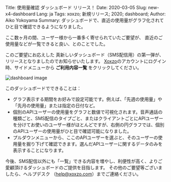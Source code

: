 Title: 使用量確認 ダッシュボード リリース！
Date: 2020-03-05
Slug: new-x4-dashboard
Lang: ja
Tags: xoxzo; 新規リリース; 2020; dashboard;
Author: Aiko Yokoyama
Summary: ダッシュボードで、直近の使用量がグラフ化されてひと目で確認できるようになりました。


ここ数ヶ月の間、ユーザー様から一番多く寄せられていたご要望が、
直近のご使用量などが一覧できると良い、とのことでした。

このご要望にお応えした 真新しいダッシュボード（SMS配信用）の第一弾が、リリースとなりましたのでお知らせいたします。
[Xoxzo](https://www.xoxzo.com/ja/)のアカウントにログイン時、サイドメニューから **ご利用内容一覧** をクリックしてください。

![dashboard image](/images/dashboard-ja.jpg)

このダッシュボードでできることは：

- グラフ表示する期間をお好みで設定可能です。例えば、「先週の使用量」や「先月の使用量」または指定の日付など。
- 個別のAPIユーザーの使用量をグラフと数値で可視化されます。音声通話の種類ごと、SMS配信のタイプごと、またはクライアントごとにAPIユーザーを分けてお使いのユーザー様がほとんどですが、右側の円グラフでは、個別のAPIユーザーの使用量がひと目で確認可能になりました。
- プルダウンメニューから、ここのAPIユーザーを選ぶと、そのユーザーの使用量を掘り下げて確認できます。選んだAPIユーザーに関するデータのみを表示することになります。

今後、SMS配信以外にも「一覧」できる内容を増やし、利便性が高く、よりご愛顧頂けるダッシュボードのご提供を目指します。
その他のご要望等ございましたら、ヘルプデスク （help@xoxzo.com）までご連絡ください。
